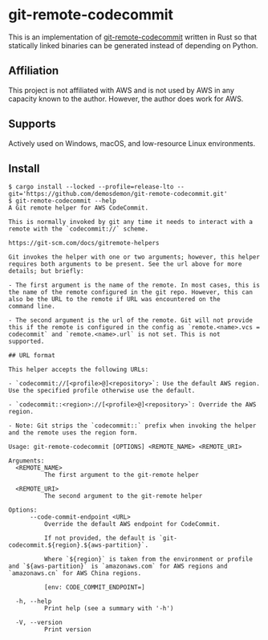 # git-remote-codecommit

This is an implementation of [git-remote-codecommit](https://github.com/aws/git-remote-codecommit)
written in Rust so that statically linked binaries can be generated instead of depending
on Python.

## Affiliation

This project is not affiliated with AWS and is not used by AWS in any capacity known to
the author. However, the author does work for AWS.

## Supports

Actively used on Windows, macOS, and low-resource Linux environments.

## Install

```shell
$ cargo install --locked --profile=release-lto --git='https://github.com/demosdemon/git-remote-codecommit.git'
$ git-remote-codecommit --help
A Git remote helper for AWS CodeCommit.

This is normally invoked by git any time it needs to interact with a remote with the `codecommit://` scheme.

https://git-scm.com/docs/gitremote-helpers

Git invokes the helper with one or two arguments; however, this helper requires both arguments to be present. See the url above for more details; but briefly:

- The first argument is the name of the remote. In most cases, this is the name of the remote configured in the git repo. However, this can also be the URL to the remote if URL was encountered on the
command line.

- The second argument is the url of the remote. Git will not provide this if the remote is configured in the config as `remote.<name>.vcs = codecommit` and `remote.<name>.url` is not set. This is not
supported.

## URL format

This helper accepts the following URLs:

- `codecommit://[<profile>@]<repository>`: Use the default AWS region. Use the specified profile otherwise use the default.

- `codecommit::<region>://[<profile>@]<repository>`: Override the AWS region.

- Note: Git strips the `codecommit::` prefix when invoking the helper and the remote uses the region form.

Usage: git-remote-codecommit [OPTIONS] <REMOTE_NAME> <REMOTE_URI>

Arguments:
  <REMOTE_NAME>
          The first argument to the git-remote helper

  <REMOTE_URI>
          The second argument to the git-remote helper

Options:
      --code-commit-endpoint <URL>
          Override the default AWS endpoint for CodeCommit.

          If not provided, the default is `git-codecommit.${region}.${aws-partition}`.

          Where `${region}` is taken from the environment or profile and `${aws-partition}` is `amazonaws.com` for AWS regions and `amazonaws.cn` for AWS China regions.

          [env: CODE_COMMIT_ENDPOINT=]

  -h, --help
          Print help (see a summary with '-h')

  -V, --version
          Print version
```
